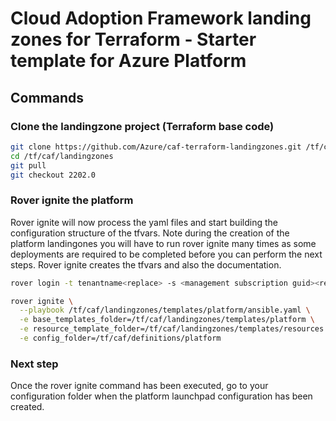 # Cloud Adoption Framework landing zones for Terraform - Starter template for Azure Platform


## Commands

### Clone the landingzone project (Terraform base code)
```bash
git clone https://github.com/Azure/caf-terraform-landingzones.git /tf/caf/landingzones
cd /tf/caf/landingzones
git pull
git checkout 2202.0

```

### Rover ignite the platform
Rover ignite will now process the yaml files and start building the configuration structure of the tfvars. Note during the creation of the platform landingones you will have to run rover ignite many times as some deployments are required to be completed before you can perform the next steps.
Rover ignite creates the tfvars and also the documentation.

```bash
rover login -t tenantname<replace> -s <management subscription guid><replace>

rover ignite \
  --playbook /tf/caf/landingzones/templates/platform/ansible.yaml \
  -e base_templates_folder=/tf/caf/landingzones/templates/platform \
  -e resource_template_folder=/tf/caf/landingzones/templates/resources \
  -e config_folder=/tf/caf/definitions/platform

```

### Next step

Once the rover ignite command has been executed, go to your configuration folder when the platform launchpad configuration has been created.
